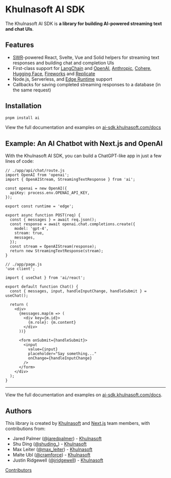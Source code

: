 # Khulnasoft AI SDK

The Khulnasoft AI SDK is **a library for building AI-powered streaming text and chat UIs**.

## Features

- [SWR](https://swr.vercel.app)-powered React, Svelte, Vue and Solid helpers for streaming text responses and building chat and completion UIs
- First-class support for [LangChain](https://js.langchain.com/docs) and [OpenAI](https://openai.com), [Anthropic](https://www.anthropic.com), [Cohere](https://cohere.com), [Hugging Face](https://huggingface.co), [Fireworks](https://app.fireworks.ai) and [Replicate](https://replicate.com)
- Node.js, Serverless, and [Edge Runtime](https://edge-runtime.vercel.app/) support
- Callbacks for saving completed streaming responses to a database (in the same request)

## Installation

```sh
pnpm install ai
```

View the full documentation and examples on [ai-sdk.khulnasoft.com/docs](https://ai-sdk.khulnasoft.com/docs)

## Example: An AI Chatbot with Next.js and OpenAI

With the Khulnasoft AI SDK, you can build a ChatGPT-like app in just a few lines of code:

```tsx
// ./app/api/chat/route.js
import OpenAI from 'openai';
import { OpenAIStream, StreamingTextResponse } from 'ai';

const openai = new OpenAI({
  apiKey: process.env.OPENAI_API_KEY,
});

export const runtime = 'edge';

export async function POST(req) {
  const { messages } = await req.json();
  const response = await openai.chat.completions.create({
    model: 'gpt-4',
    stream: true,
    messages,
  });
  const stream = OpenAIStream(response);
  return new StreamingTextResponse(stream);
}
```

```tsx
// ./app/page.js
'use client';

import { useChat } from 'ai/react';

export default function Chat() {
  const { messages, input, handleInputChange, handleSubmit } = useChat();

  return (
    <div>
      {messages.map(m => (
        <div key={m.id}>
          {m.role}: {m.content}
        </div>
      ))}

      <form onSubmit={handleSubmit}>
        <input
          value={input}
          placeholder="Say something..."
          onChange={handleInputChange}
        />
      </form>
    </div>
  );
}
```

---

View the full documentation and examples on [ai-sdk.khulnasoft.com/docs](https://ai-sdk.khulnasoft.com/docs).

## Authors

This library is created by [Khulnasoft](https://khulnasoft.com) and [Next.js](https://nextjs.org) team members, with contributions from:

- Jared Palmer ([@jaredpalmer](https://twitter.com/jaredpalmer)) - [Khulnasoft](https://khulnasoft.com)
- Shu Ding ([@shuding\_](https://twitter.com/shuding_)) - [Khulnasoft](https://khulnasoft.com)
- Max Leiter ([@max_leiter](https://twitter.com/max_leiter)) - [Khulnasoft](https://khulnasoft.com)
- Malte Ubl ([@cramforce](https://twitter.com/cramforce)) - [Khulnasoft](https://khulnasoft.com)
- Justin Ridgewell ([@jridgewell](https://github.com/jridgewell)) - [Khulnasoft](https://khulnasoft.com)

[Contributors](https://github.com/khulnasoft/ai-sdk/graphs/contributors)

